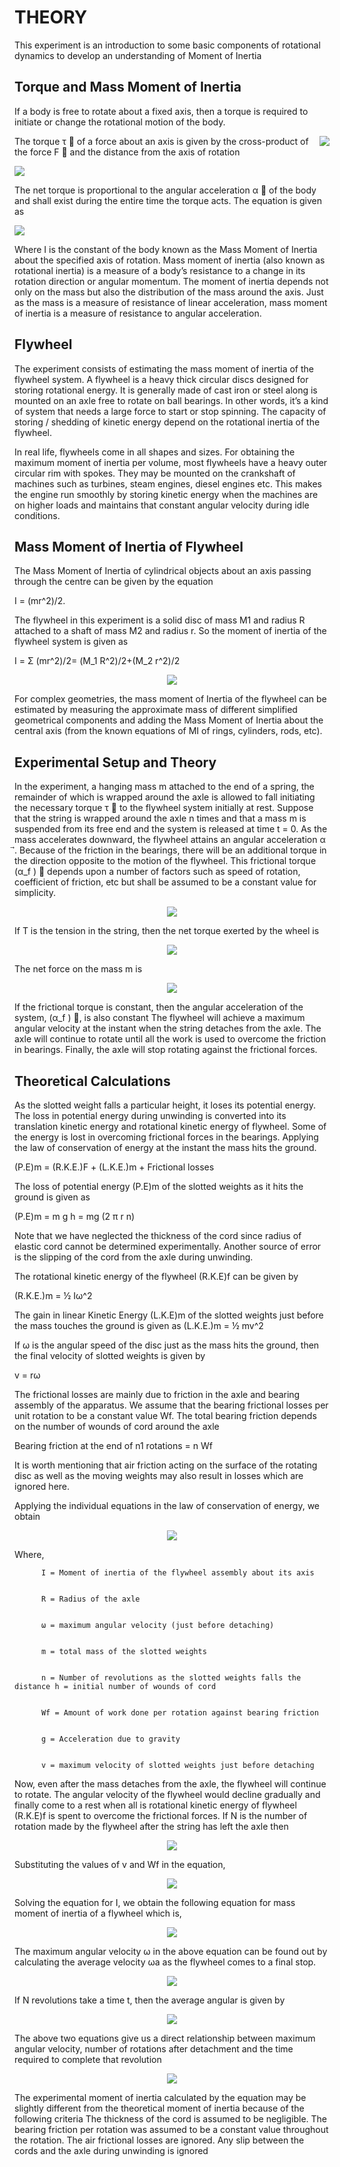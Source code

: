 # THEORY
This experiment is an introduction to some basic components of rotational dynamics to develop an understanding of Moment of Inertia

## Torque and Mass Moment of Inertia
If a body is free to rotate about a fixed axis, then a torque is required to initiate or change the rotational motion of the body.

<img align="right"  src="images/Theory_1.png">

The torque τ ⃗  of a force about an axis is given by the cross-product of the force F  ⃗ and the distance from the axis of rotation

![](images/Theory_2.png) 


The net torque is proportional to the angular acceleration α ⃗ of the body and shall exist during the entire time the torque acts. The equation is given as


![](images/Theory_3.png) 



Where I is the constant of the body known as the Mass Moment of Inertia about the specified axis of rotation. Mass moment of inertia (also known as rotational inertia) is a measure of a body’s resistance to a change in its rotation direction or angular momentum. The moment of inertia depends not only on the mass but also the distribution of the mass around the axis. Just as the mass is a measure of resistance of linear acceleration, mass moment of inertia is a measure of resistance to angular acceleration.
## Flywheel
The experiment consists of estimating the mass moment of inertia of the flywheel system. A flywheel is a heavy thick circular discs designed for storing rotational energy. It is generally made of cast iron or steel along is mounted on an axle free to rotate on ball bearings. In other words, it’s a kind of system that needs a large force to start or stop spinning. The capacity of storing / shedding of kinetic energy depend on the rotational inertia of the flywheel.


In real life, flywheels come in all shapes and sizes. For obtaining the maximum moment of inertia per volume, most flywheels have a heavy outer circular rim with spokes. They may be mounted on the crankshaft of machines such as turbines, steam engines, diesel engines etc. This makes the engine run smoothly by storing kinetic energy when the machines are on higher loads and maintains that constant angular velocity during idle conditions.


## Mass Moment of Inertia of Flywheel
The Mass Moment of Inertia of cylindrical objects about an axis passing through the centre can be given by the equation


I =  (mr^2)/2.


The flywheel in this experiment is a solid disc of mass M1 and radius R attached to a shaft of mass M2 and radius r. So the moment of inertia of the flywheel system is given as 


I = Σ (mr^2)/2=  (M_1 R^2)/2+(M_2 r^2)/2



<p align="center">
  <img src="images/Theory_4.png">
</p>


 
For complex geometries, the mass moment of Inertia of the flywheel can be estimated by measuring the approximate mass of different simplified geometrical components and adding the Mass Moment of Inertia about the central axis (from the known equations of MI of rings, cylinders, rods, etc).


## Experimental Setup and Theory
In the experiment, a hanging mass m attached to the end of a spring, the remainder of which is wrapped around the axle is allowed to fall initiating the necessary torque τ ⃗  to the flywheel system initially at rest. Suppose that the string is wrapped around the axle n times and that a mass m is suspended from its free end and the system is released at time t = 0. As the mass accelerates downward, the flywheel attains an angular acceleration α ⃗. Because of the friction in the bearings, there will be an additional torque in the direction opposite to the motion of the flywheel. This frictional torque (α_f ) ⃗ depends upon a number of factors such as speed of rotation, coefficient of friction, etc but shall be assumed to be a constant value for simplicity.

<p align="center">
  <img src="images/Theory_5.png">
</p>


 
If T is the tension in the string, then the net torque exerted by the wheel is 


<p align="center">
  <img src="images/Theory_6.png">
</p>



 
The net force on the mass m is


<p align="center">
  <img src="images/Theory_7.png">
</p>



 
If the frictional torque is constant, then the angular acceleration of the system, (α_f ) ⃗, is also constant
The flywheel will achieve a maximum angular velocity at the instant when the string detaches from the axle. The axle will continue to rotate until all the work is used to overcome the friction in bearings. Finally, the axle will stop rotating against the frictional forces.


## Theoretical Calculations
As the slotted weight falls a particular height, it loses its potential energy. The loss in potential energy during unwinding is converted into its translation kinetic energy and rotational kinetic energy of flywheel. Some of the energy is lost in overcoming frictional forces in the bearings. 
Applying the law of conservation of energy at the instant the mass hits the ground.


(P.E)m = (R.K.E.)F + (L.K.E.)m + Frictional losses


The loss of potential energy (P.E)m of the slotted weights as it hits the ground is given as


(P.E)m = m g h = mg (2 π r n)


Note that we have neglected the thickness of the cord since radius of elastic cord cannot be determined experimentally. Another source of error is the slipping of the cord from the axle during unwinding. 


The rotational kinetic energy of the flywheel (R.K.E)f can be given by


(R.K.E.)m = ½ Iω^2


The gain in linear Kinetic Energy (L.K.E)m of the slotted weights just before the mass touches the ground is given as
(L.K.E.)m = ½ mv^2


If ω is the angular speed of the disc just as the mass hits the ground, then the final velocity of slotted weights is given by


v = rω


The frictional losses are mainly due to friction in the axle and bearing assembly of the apparatus. We assume that the bearing frictional losses per unit rotation to be a constant value Wf. The total bearing friction depends on the number of wounds of cord around the axle


Bearing friction at the end of n1 rotations = n Wf


It is worth mentioning that air friction acting on the surface of the rotating disc as well as the moving weights may also result in losses which are ignored here.


Applying the individual equations in the law of conservation of energy, we obtain


<p align="center">
  <img src="images/Theory_8.png">
</p>



 
  Where, 	
  
          I = Moment of inertia of the flywheel assembly about its axis


          R = Radius of the axle


          ω = maximum angular velocity (just before detaching)


          m = total mass of the slotted weights


          n = Number of revolutions as the slotted weights falls the distance h = initial number of wounds of cord


          Wf = Amount of work done per rotation against bearing friction 


          g = Acceleration due to gravity


          v = maximum velocity of slotted weights just before detaching 
  
  

Now, even after the mass detaches from the axle, the flywheel will continue to rotate. The angular velocity of the flywheel would decline gradually and finally come to a rest when all is rotational kinetic energy of flywheel (R.K.E)f is spent to overcome the frictional forces. If N is the number of rotation made by the flywheel after the string has left the axle then


<p align="center">
  <img src="images/Theory_9.png">
</p>

 
 
Substituting the values of v and Wf in the equation,


<p align="center">
  <img src="images/Theory_10.png">
</p>


 
Solving the equation for I, we obtain the following equation for mass moment of inertia of a flywheel which is,


<p align="center">
  <img src="images/Theory_11.png">
</p>


 
The maximum angular velocity ω in the above equation can be found out by calculating the average velocity ωa as the flywheel comes to a final stop.


<p align="center">
  <img src="images/Theory_12.png">
</p>


 
If N revolutions take a time t, then the average angular is given by


<p align="center">
  <img src="images/Theory_13.png">
</p>


 
The above two equations give us a direct relationship between maximum angular velocity, number of rotations after detachment and the time required to complete that revolution


<p align="center">
  <img src="images/Theory_14.png">
</p>


 
The experimental moment of inertia calculated by the equation may be slightly different from the theoretical moment of inertia because of the following criteria
	The thickness of the cord is assumed to be negligible.
	The bearing friction per rotation was assumed to be a constant value throughout the rotation.
	 The air frictional losses are ignored.
	Any slip between the cords and the axle during unwinding is ignored
  
  

